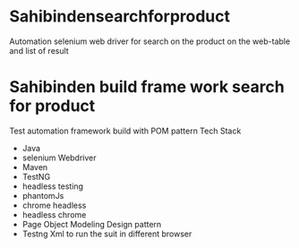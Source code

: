 # Sahibindensearchforproduct
Automation selenium web driver for search on the product on the web-table and list of result
# Sahibinden build frame work search for product
Test automation framework build with POM pattern
Tech Stack
- Java
- selenium Webdriver
- Maven
- TestNG
- headless testing
- phantomJs
- chrome headless
- headless chrome
- Page Object Modeling Design pattern
- Testng Xml to run the suit in different browser
